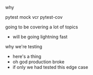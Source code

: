 why

pytest
mock
vcr
pytest-cov


going to be covering a lot of topics
- will be going lightning fast

why we're testing
- here's a thing
- oh god production broke
- if only we had tested this edge case




